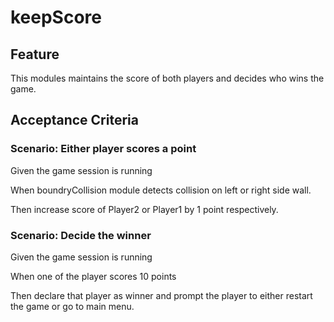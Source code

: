 # keepScore

## Feature

This modules maintains the score of both players and decides who wins the game.

## Acceptance Criteria

### Scenario: Either player scores a point

  Given the game session is running

  When boundryCollision module detects collision on left or right side wall.

  Then increase score of Player2 or Player1 by 1 point respectively.

### Scenario: Decide the winner

  Given the game session is running

  When one of the player scores 10 points

  Then declare that player as winner and prompt the player to either
  restart the game or go to main menu.
